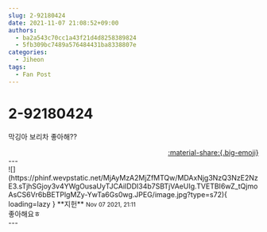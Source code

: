 ```yaml
---
slug: 2-92180424
date: 2021-11-07 21:08:52+09:00
authors:
  - ba2a543c70cc1a43f21d4d8258389824
  - 5fb309bc7489a576484431ba8338807e
categories:
  - Jiheon
tags:
  - Fan Post
---
```


# 2-92180424

<div class="post-container" markdown="1">
<div class="content-container md-sidebar__scrollwrap" markdown="1">

막깅아 보리차 좋아해??

</div>
</div>

<div style="text-align: right;" markdown="1">
<a href="https://weverse.io/fromis9/fanpost/2-92180424" style="text-align: right;">:material-share:{.big-emoji}</a>
</div>
---

<div class="comments-container md-sidebar__scrollwrap" markdown="1">
<div class="comment" markdown="1">
<div class='id-container' markdown="1">
![](https://phinf.wevpstatic.net/MjAyMzA2MjZfMTQw/MDAxNjg3NzQ3NzE2NzE3.sTjhSGjoy3v4YWgOusaUyTJCAiIDDI34b7SBTjVAeUIg.TVETBI6wZ_tQjmoAsCS6Vr6bBETPlgMZy-YwTa6Gs0wg.JPEG/image.jpg?type=s72){ loading=lazy }
**<span class="artist">지헌</span>** <small>Nov 07 2021, 21:11</small><br>
</div>
<div class='comment-body' markdown="1">
좋아해요ㅎ
</div>
</div>
</div>
---
